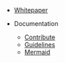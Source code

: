 - [Whitepaper](/whitepaper.md)
  
- Documentation

  - [Contribute](/documentation/contribute.md)
  - [Guidelines](/documentation/guidelines.md)
  - [Mermaid](/documentation/mermaid.md)
